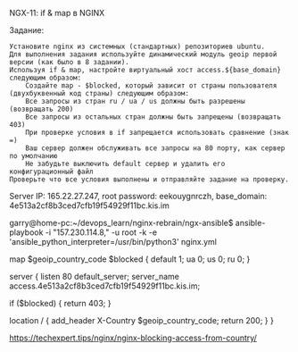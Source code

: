NGX-11: if & map в NGINX 

Задание:

    Установите nginx из системных (стандартных) репозиториев ubuntu.
    Для выполнения задания используйте динамический модуль geoip первой версии (как было в 8 задании).
    Используя if & map, настройте виртуальный хост access.${base_domain} следующим образом:
        Создайте map - $blocked, который зависит от страны пользователя (двухбуквенный код страны) следующим образом:
        Все запросы из стран ru / ua / us должны быть разрешены (возвращать 200)
        Все запросы из остальных стран должны быть запрещены (возвращать 403)
        При проверке условия в if запрещается использовать сравнение (знак =)
        Ваш сервер должен обслуживать все запросы на 80 порту, как сервер по умолчанию
        Не забудьте выключить default сервер и удалить его конфигурационный файл
    Проверьте что все условия выполнены и отправляйте задание на проверку.


Server IP: 165.22.27.247, root password: eekouygnrczh, base_domain: 4e513a2cf8b3ced7cfb19f54929f11bc.kis.im

  garry@home-pc:~/devops_learn/nginx-rebrain/ngx-ansible$ ansible-playbook -i "157.230.114.8," -u root -k  -e 'ansible_python_interpreter=/usr/bin/python3' nginx.yml







map $geoip_country_code $blocked {
  default 1;
  ua 0;
  us 0;
  ru 0;
}

server {
  listen 80 default_server;
  server_name access.4e513a2cf8b3ced7cfb19f54929f11bc.kis.im; 
  
  if ($blocked) {
     return 403;
  }

  location / {
    add_header X-Country $geoip_country_code;
    return 200;
  }
}


https://techexpert.tips/nginx/nginx-blocking-access-from-country/